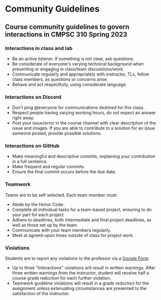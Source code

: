# Community Guidelines

## Course community guidelines to govern interactions in CMPSC 310 Spring 2023

### Interactions in class and lab

- Be an active listener. If something is not clear, ask questions.
- Be considerate of everyone's varying technical background when presenting or engaging in class/team discussions/work.
- Communicate regularly and appropriately with instructor, TLs, fellow class members, as questions or concerns arise.
- Behave and act respectfully, using considerate language.

### Interactions on Discord

- Don't ping @everyone for communications destined for this class.
- Respect people having varying working hours, do not expect an answer right away.
- Post your issue/error in the course channel with clear description of the issue and images. If you are able to contribute to a solution for an issue someone posted, provide possible solutions.

### Interactions on GitHub

- Make meaningful and descriptive commits, explaining your contribution in a full sentence.
- Make frequent and regular commits.
- Ensure the final commit occurs before the due date.

### Teamwork

Teams are to be self selected. Each team member must:

- Abide by the Honor Code.
- Complete all individual tasks for a team-based project, ensuring to do your part for each project
- Adhere to deadlines, both intermediate and final project deadlines, as well as those set up by the team.
- Communicate with your team members regularly.
- Meet at agreed-upon times outside of class for project work.

### Violations

Students are to report any violations to the professor via a [Google Form](https://forms.gle/EXQtAd5RchnShco58).

- Up to three "Interactions" violations will result in written warnings. After three written warnings from the instructor, student will receive half a course grade  reduction for each further violation. 
- Teamwork guideline violations will result in a grade reduction for the assignment unless extenuating circumstances are presented to the satisfaction of the instructor.